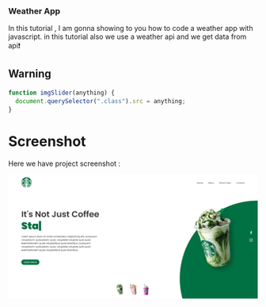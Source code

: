 ### Weather App

In this tutorial , I am gonna showing to you how to code a weather app with javascript. in this tutorial also we use a weather api and we get data from api❗️

## Warning

```javascript
function imgSlider(anything) {
  document.querySelector(".class").src = anything;
}
```

# Screenshot

Here we have project screenshot :

![screenshot](screenshot.png)
